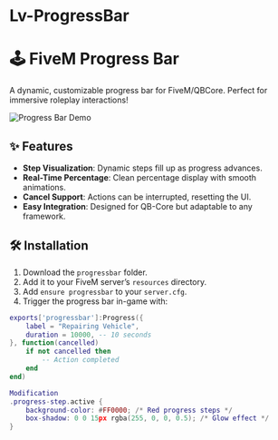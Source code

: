 # Lv-ProgressBar
# 🕹️ FiveM Progress Bar  

A dynamic, customizable progress bar for FiveM/QBCore. Perfect for immersive roleplay interactions!  

![Progress Bar Demo](https://via.placeholder.com/800x400.png?text=Progress+Bar+Demo+GIF)  

## ✨ **Features**    
- **Step Visualization**: Dynamic steps fill up as progress advances.  
- **Real-Time Percentage**: Clean percentage display with smooth animations.  
- **Cancel Support**: Actions can be interrupted, resetting the UI.  
- **Easy Integration**: Designed for QB-Core but adaptable to any framework.  

## 🛠️ **Installation**  
1. Download the `progressbar` folder.  
2. Add it to your FiveM server’s `resources` directory.  
3. Add `ensure progressbar` to your `server.cfg`.  
4. Trigger the progress bar in-game with:  
```lua
exports['progressbar']:Progress({
    label = "Repairing Vehicle",
    duration = 10000, -- 10 seconds
}, function(cancelled) 
    if not cancelled then 
        -- Action completed
    end
end)

Modification
.progress-step.active {
    background-color: #FF0000; /* Red progress steps */
    box-shadow: 0 0 15px rgba(255, 0, 0, 0.5); /* Glow effect */
}

